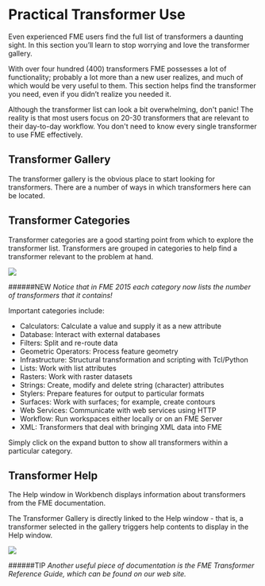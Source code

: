 # Practical Transformer Use #
Even experienced FME users find the full list of transformers a daunting sight. In this section you’ll learn to stop worrying and love the transformer gallery.

With over four hundred (400) transformers FME possesses a lot of functionality; probably a lot more than a new user realizes, and much of which would be very useful to them. This section helps find the transformer you need, even if you didn’t realize you needed it.

Although the transformer list can look a bit overwhelming, don't panic! The reality is that most users focus on 20-30 transformers that are relevant to their day-to-day workflow. You don't need to know every single transformer to use FME effectively.


## Transformer Gallery ##
The transformer gallery is the obvious place to start looking for transformers. There are a number of ways in which transformers here can be located.

## Transformer Categories ##
Transformer categories are a good starting point from which to explore the transformer list. Transformers are grouped in categories to help find a transformer relevant to the problem at hand.

![](https://raw.githubusercontent.com/FMEEvangelist/FME-Desktop-Basic-Training-Manual-Images/master/Img5.1.TransformerCategories.jpg)

######NEW
*Notice that in FME 2015 each category now lists the number of transformers that it contains!*

Important categories include:

- Calculators: Calculate a value and supply it as a new attribute
- Database: Interact with external databases
- Filters: Split and re-route data
- Geometric Operators: Process feature geometry
- Infrastructure: Structural transformation and scripting with Tcl/Python
- Lists: Work with list attributes
- Rasters: Work with raster datasets
- Strings: Create, modify and delete string (character) attributes
- Stylers: Prepare features for output to particular formats
- Surfaces: Work with surfaces; for example, create contours
- Web Services: Communicate with web services using HTTP
- Workflow: Run workspaces either locally or on an FME Server
- XML: Transformers that deal with bringing XML data into FME

Simply click on the expand button to show all transformers within a particular category.


## Transformer Help ##
The Help window in Workbench displays information about transformers from the FME documentation.

The Transformer Gallery is directly linked to the Help window - that is, a transformer selected in the gallery triggers help contents to display in the Help window.

![](https://raw.githubusercontent.com/FMEEvangelist/FME-Desktop-Basic-Training-Manual-Images/master/Img5.2.TransformerHelp.jpg)

######TIP
*Another useful piece of documentation is the FME Transformer Reference Guide, which can be found on our web site.*